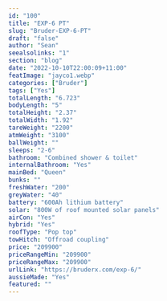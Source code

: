 ```yaml
---
id: "100"
title: "EXP-6 PT"
slug: "Bruder-EXP-6-PT"
draft: "false"
author: "Sean"
seealsolinks: "1"
section: "blog"
date: "2022-10-10T22:00:09+11:00"
featImage: "jayco1.webp"
categories: ["Bruder"]
tags: ["Yes"]
totalLength: "6.723"
bodyLength: "5"
totalHeight: "2.37"
totalWidth: "1.92"
tareWeight: "2200"
atmWeight: "3100"
ballWeight: ""
sleeps: "2-6"
bathroom: "Combined shower & toilet"
internalBathroom: "Yes"
mainBed: "Queen"
bunks: ""
freshWater: "200"
greyWater: "40"
battery: "600Ah lithium battery"
solar: "800W of roof mounted solar panels"
airCon: "Yes"
hybrid: "Yes"
roofType: "Pop top"
towHitch: "Offroad coupling"
price: "209900"
priceRangeMin: "209900"
priceRangeMax: "209900"
urlLink: "https://bruderx.com/exp-6/"
aussieMade: "Yes"
featured: ""
---
```

